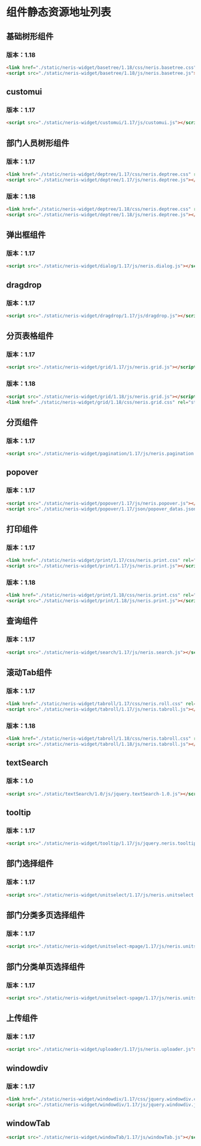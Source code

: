 # 组件静态资源地址列表

## 基础树形组件

### 版本：1.18

```html
<link href="./static/neris-widget/basetree/1.18/css/neris.basetree.css" rel="stylesheet"/>
<script src="./static/neris-widget/basetree/1.18/js/neris.basetree.js"></script>
```

## customui

### 版本：1.17

```html
<script src="./static/neris-widget/customui/1.17/js/customui.js"></script>
```

## 部门人员树形组件

### 版本：1.17

```html
<link href="./static/neris-widget/deptree/1.17/css/neris.deptree.css" rel="stylesheet"/>
<script src="./static/neris-widget/deptree/1.17/js/neris.deptree.js"></script>
```

### 版本：1.18

```html
<link href="./static/neris-widget/deptree/1.18/css/neris.deptree.css" rel="stylesheet"/>
<script src="./static/neris-widget/deptree/1.18/js/neris.deptree.js"></script>
```

## 弹出框组件

### 版本：1.17

```html
<script src="./static/neris-widget/dialog/1.17/js/neris.dialog.js"></script>
```

## dragdrop

### 版本：1.17

```html
<script src="./static/neris-widget/dragdrop/1.17/js/dragdrop.js"></script>
```

## 分页表格组件

### 版本：1.17

```html
<script src="./static/neris-widget/grid/1.17/js/neris.grid.js"></script>
```

### 版本：1.18

```html
<script src="./static/neris-widget/grid/1.18/js/neris.grid.js"></script>
<link href="./static/neris-widget/grid/1.18/css/neris.grid.css" rel="stylesheet" />
```

## 分页组件

### 版本：1.17

```html
<script src="./static/neris-widget/pagination/1.17/js/neris.pagination.js"></script>

```

## popover

### 版本：1.17

```html
<script src="./static/neris-widget/popover/1.17/js/neris.popover.js"></script>
<script src="./static/neris-widget/popover/1.17/json/popover_datas.json"></script>
```

## 打印组件

### 版本：1.17

```html
<link href="./static/neris-widget/print/1.17/css/neris.print.css" rel="stylesheet" media="print"/>
<script src="./static/neris-widget/print/1.17/js/neris.print.js"></script>
```

### 版本：1.18

```html
<link href="./static/neris-widget/print/1.18/css/neris.print.css" rel="stylesheet" media="print"/>
<script src="./static/neris-widget/print/1.18/js/neris.print.js"></script>
```

## 查询组件

### 版本：1.17

```html
<script src="./static/neris-widget/search/1.17/js/neris.search.js"></script>
```

## 滚动Tab组件

### 版本：1.17

```html
<link href="./static/neris-widget/tabroll/1.17/css/neris.roll.css" rel="stylesheet"/>
<script src="./static/neris-widget/tabroll/1.17/js/neris.tabroll.js"></script>
```

### 版本：1.18

```html
<link href="./static/neris-widget/tabroll/1.18/css/neris.tabroll.css" rel="stylesheet"/>
<script src="./static/neris-widget/tabroll/1.18/js/neris.tabroll.js"></script>
```

## textSearch

### 版本：1.0

```html
<script src="./static/textSearch/1.0/js/jquery.textSearch-1.0.js"></script>
```

## tooltip

### 版本：1.17

```html
<script src="./static/neris-widget/tooltip/1.17/js/jquery.neris.tooltip.js"></script>
```

## 部门选择组件

### 版本：1.17

```html
<script src="./static/neris-widget/unitselect/1.17/js/neris.unitselect.js"></script>
```

## 部门分类多页选择组件

### 版本：1.17

```html
<script src="./static/neris-widget/unitselect-mpage/1.17/js/neris.unitselect-mpage.js"></script>
```

## 部门分类单页选择组件

### 版本：1.17

```html
<script src="./static/neris-widget/unitselect-spage/1.17/js/neris.unitselect-spage.js"></script>
```

## 上传组件

### 版本：1.17

```html
<script src="./static/neris-widget/uploader/1.17/js/neris.uploader.js"></script>
```

## windowdiv

### 版本：1.17

```html
<link href="./static/neris-widget/windowdiv/1.17/css/jquery.windowdiv.css" rel="stylesheet"/>
<script src="./static/neris-widget/windowdiv/1.17/js/jquery.windowdiv.js"></script>
```

## windowTab

```html
<script src="./static/neris-widget/windowTab/1.17/js/windowTab.js"></script>
```
